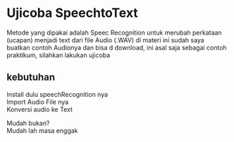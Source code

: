 # Ujicoba SpeechtoText
Metode yang dipakai adalah Speec Recognition untuk merubah perkataan (ucapan) menjadi text dari file Audio (.WAV)
di materi ini sudah saya buatkan contoh Audionya dan bisa d download, ini asal saja sebagai contoh praktikum, silahkan lakukan ujicoba

## kebutuhan 
Install dulu speechRecognition nya <br>
Import Audio File nya <br>
Konversi audio ke Text <br>

Mudah bukan? <br>
Mudah lah masa enggak
